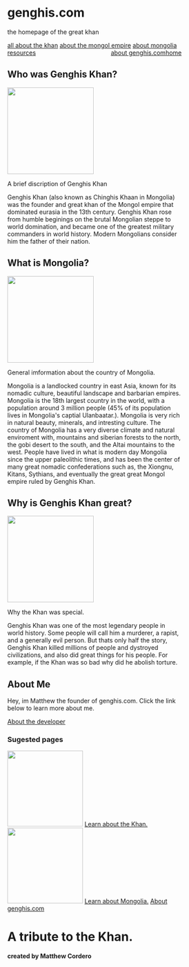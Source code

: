 <html>
<head>
<title>genghis.com</title>
<style>
* {
  box-sizing: border-box;
  background-image: url('https://www.ancient.eu/uploads/images/11455.jpg?v=1573228327’);
}
body {
  font-family: Arial;
  padding: 10px;
  background: #f1f1f1;
}
.header {
  padding: 30px;
  text-align: center;
  background: white;
}
.header h1 {
  font-size: 50px;
}
.topnav {
  overflow: hidden;
  background-color: #333;
}
.topnav a {
  float: left;
  display: block;
  color: #f2f2f2;
  text-align: center;
  padding: 14px 16px;
  text-decoration: none;
}
.topnav a:hover {
  background-color: #ddd;
  color: black;
}
.leftcolumn {   
  float: left;
  width: 75%;
}
.rightcolumn {
  float: left;
  width: 25%;
  background-color: #f1f1f1;
  padding-left: 20px;
}
.fakeimg {
  background-color: #aaa;
  width: 100%;
  padding: 20px;
}
.card {
  background-color: white;
  padding: 20px;
  margin-top: 20px;
}
.row:after {
  content: "";
  display: table;
  clear: both;
}
.footer {
  padding: 20px;
  text-align: center;
  background: #ddd;
  margin-top: 20px;
}
@media screen and (max-width: 800px) {
  .leftcolumn, .rightcolumn {   
    width: 100%;
    padding: 0;
  }
}
@media screen and (max-width: 400px) {
  .topnav a {
    float: none;
    width: 100%;
  }
}
</style>
</head>
<body>
<div class="header">
  <h1>genghis.com</h1>
  <p>the homepage of the great khan</p>
</div>
<div class="topnav">
  <a href="http://matthewcordero6666.github.io/genghis.com/about_genghis_khan">all about the khan</a>
  <a href="http://matthewcordero6666.github.io/genghis.com/mongol_empire">about the mongol empire</a>
  <a href="http://matthewcordero6666.github.io/genghis.com/mongolia">about mongolia</a>
  <a href="http://matthewcordero6666.github.io/genghis.com/resources">resources</a>
  <a href="http://matthewcordero6666.github.io/genghis.com" style="float:right">home</a>
  <a href="http://matthewcordero6666.github.io/genghis.com/about" style="float:right">about genghis.com</a>
</div>
<div class="row">
  <div class="leftcolumn">
    <div class="card">
      <h2>Who was Genghis Khan?</h2>
      <img src="https://upload.wikimedia.org/wikipedia/commons/3/35/YuanEmperorAlbumGenghisPortrait.jpg" style="height:200px;">
      <p>A brief discription of Genghis Khan</p>
      <p>Genghis Khan (also known as Chinghis Khaan in Mongolia) was the founder and great khan of the Mongol empire that dominated eurasia in the 13th century. Genghis Khan rose from humble beginings on the brutal Mongolian steppe to world domination, and became one of the greatest military commanders in world history. Modern Mongolians consider him the father of their nation.</p>
    </div>
    <div class="card">
      <h2>What is Mongolia?</h2>
      <img src="https://upload.wikimedia.org/wikipedia/commons/4/4c/Flag_of_Mongolia.svg" style="height:200px;">
      <p>General imformation about the country of Mongolia.</p>
      <p>Mongolia is a landlocked country in east Asia, known for its nomadic culture, beautiful landscape and barbarian empires. Mongolia is the 18th largest country in the world, with a population around 3 million people (45% of its population lives in Mongolia's captial Ulanbaatar.). Mongolia is very rich in natural beauty, minerals, and intresting culture. The country of Mongolia has a very diverse climate and natural enviroment with, mountains and siberian forests to the north, the gobi desert to the south, and the Altai mountains to the west. People have lived in what is modern day Mongolia since the upper paleolithic times, and has been the center of many great nomadic confederations such as, the Xiongnu, Kitans, Sythians, and eventually the great great Mongol empire ruled by Genghis Khan.</p>
    </div>
    <div class="card">
      <h2>Why is Genghis Khan great?</h2>
      <img src="https://upload.wikimedia.org/wikipedia/commons/c/cb/Bust_of_Genghis_Khan_in_Mongolia.jpg" style="height:200px;">
      <p>Why the Khan was special.</p>
      <p>Genghis Khan was one of the most legendary people in world history. Some people will call him a murderer, a rapist, and a generally evil person. But thats only half the story, Genghis Khan killed millions of people and dystroyed civilizations, and also did great things for his people. For example, if the Khan was so bad why did he abolish torture.</p>
    </div>
  </div>
  <div class="rightcolumn">
    <div class="card">
      <h2>About Me</h2>
      <p>Hey, im Matthew the founder of genghis.com. Click the link below to learn more about me.</p>
      <a href="http://matthewcordero6666.github.io/genghis.com/about">About the developer</a>
    </div>
    <div class="card">
      <h3>Sugested pages</h3>
      <img src="https://upload.wikimedia.org/wikipedia/commons/c/c3/Siège_de_Beijing_%281213-1214%29.jpeg" style="height: 175px; width: 175px">
      <a href="http://localhost:8080/about_the_khan/">Learn about the Khan.</a>
      <img src="https://upload.wikimedia.org/wikipedia/commons/0/02/Arkhangai_Aimag6.JPG" style="height:175px; width: 175px;">
      <a href="http://matthewcordero6666.github.io/genghis.com/mongolia">Learn about Mongolia.</a>
      <a href="http://matthewcordero6666.github.io/genghis.com/about">About genghis.com</a>
    </div>
  </div>
</div>
<div class="footer">
  <h1>A tribute to the Khan.</h1>
  <h2 style="font-size: 100%;">created by Matthew Cordero</h2>
</div>
</body>
</html>
